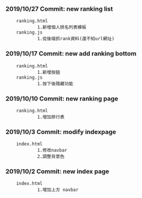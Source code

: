 
### 2019/10/27 Commit: new ranking list
        ranking.html
                1.新增個人排名列表模板
        ranking.js
                1.從後端抓rank資料(還不知url網址)
### 2019/10/17 Commit: new add ranking bottom
        ranking.html
                1.新增按鈕
        ranking.js
                1.按下後隱藏功能
### 2019/10/10 Commit: new ranking page
        ranking.html
                1.增加排行表
### 2019/10/3 Commit: modify indexpage
        index.html
                1.修改navbar
                2.調整背景色

### 2019/10/2 Commit: new index page
        index.html
                1.增加上方 navbar
